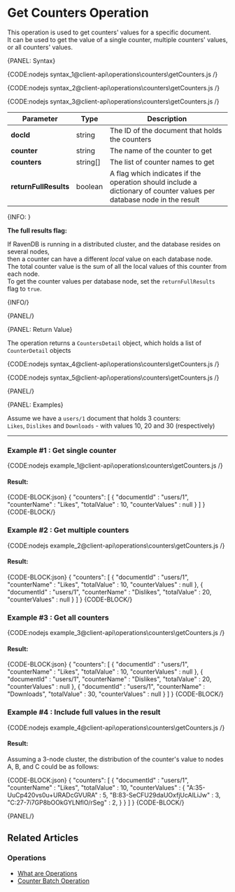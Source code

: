 # Get Counters Operation

This operation is used to get counters' values for a specific document.  
It can be used to get the value of a single counter, multiple counters' values, or all counters' values.

{PANEL: Syntax}

{CODE:nodejs syntax_1@client-api\operations\counters\getCounters.js /}

{CODE:nodejs syntax_2@client-api\operations\counters\getCounters.js /}

{CODE:nodejs syntax_3@client-api\operations\counters\getCounters.js /}

| Parameter             | Type     | Description                                                                                                           |
|-----------------------|----------|-----------------------------------------------------------------------------------------------------------------------|
| **docId**             | string   | The ID of the document that holds the counters                                                                        |
| **counter**           | string   | The name of the counter to get                                                                                        |
| **counters**          | string[] | The list of counter names to get                                                                                     |
| **returnFullResults** | boolean  | A flag which indicates if the operation should include a dictionary of counter values per database node in the result |

{INFO: }

**The full results flag:**  

If RavenDB is running in a distributed cluster, and the database resides on several nodes,  
then a counter can have a different *local* value on each database node.  
The total counter value is the sum of all the local values of this counter from each node.  
To get the counter values per database node, set the `returnFullResults` flag to `true`.

{INFO/}

{PANEL/}

{PANEL: Return Value}

The operation returns a `CountersDetail` object, which holds a list of `CounterDetail` objects

{CODE:nodejs syntax_4@client-api\operations\counters\getCounters.js /}

{CODE:nodejs syntax_5@client-api\operations\counters\getCounters.js /}

{PANEL/}

{PANEL: Examples}

Assume we have a `users/1` document that holds 3 counters:  
`Likes`, `Dislikes` and `Downloads` -  with values 10, 20 and 30 (respectively)

---

### Example #1 : Get single counter

{CODE:nodejs example_1@client-api\operations\counters\getCounters.js /}

#### Result:

{CODE-BLOCK:json}
{
	"counters": 
    [
		{
			"documentId"    : "users/1",
			"counterName"   : "Likes",
			"totalValue"    : 10,
			"counterValues" : null
		}
	]
}
{CODE-BLOCK/}

### Example #2 : Get multiple counters 

{CODE:nodejs example_2@client-api\operations\counters\getCounters.js /}

#### Result:

{CODE-BLOCK:json}
{
	"counters": 
    [
		{
			"documentId"    : "users/1",
			"counterName"   : "Likes",
			"totalValue"    : 10,
			"counterValues" : null
		},
        {
			"documentId"    : "users/1",
			"counterName"   : "Dislikes",
			"totalValue"    : 20,
			"counterValues" : null
		}
	]
}
{CODE-BLOCK/}

### Example #3 : Get all counters 

{CODE:nodejs example_3@client-api\operations\counters\getCounters.js /}

#### Result:

{CODE-BLOCK:json}
{
	"counters": 
    [
		{
			"documentId"    : "users/1",
			"counterName"   : "Likes",
			"totalValue"    : 10,
			"counterValues" : null
		},
        {
			"documentId"    : "users/1",
			"counterName"   : "Dislikes",
			"totalValue"    : 20,
			"counterValues" : null
		},
        {
			"documentId"    : "users/1",
			"counterName"   : "Downloads",
			"totalValue"    : 30,
			"counterValues" : null
		}
	]
}
{CODE-BLOCK/}

### Example #4 : Include full values in the result

{CODE:nodejs example_4@client-api\operations\counters\getCounters.js /}

#### Result:

Assuming a 3-node cluster, the distribution of the counter's value to nodes A, B, and C could be as follows:

{CODE-BLOCK:json}
{
	"counters": 
    [
		{
			"documentId"    : "users/1",
			"counterName"   : "Likes",
			"totalValue"    : 10,
			"counterValues" : 
            {
                "A:35-UuCp420vs0u+URADcGVURA" : 5,
                "B:83-SeCFU29daUOxfjUcAlLiJw" : 3,
                "C:27-7i7GP8bOOkGYLNflO/rSeg" : 2,
            }
		}
	]
}
{CODE-BLOCK/}

{PANEL/}

## Related Articles

### Operations

- [What are Operations](../../../client-api/operations/what-are-operations)
- [Counter Batch Operation](../../../client-api/operations/counters/counter-batch)
